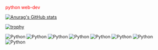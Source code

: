 
<t style="color:red;">python web-dev</t>

[![Anurag's GitHub stats](https://github-readme-stats.vercel.app/api?username=t3m14)](https://github.com/anuraghazra/github-readme-stats)

[![trophy](https://github-profile-trophy.vercel.app/?username=t3m14)](https://github.com/ryo-ma/github-profile-trophy)

![Python](https://img.shields.io/badge/-Python-000??style=for-the-badge&logo=Python)
![Python](https://img.shields.io/badge/-Django-000??style=for-the-badge&logo=django)
![Python](https://img.shields.io/badge/-Flask-000??style=for-the-badge&logo=flask)
![Python](https://img.shields.io/badge/-Celery-000??style=for-the-badge&logo=celery)
![Python](https://img.shields.io/badge/-Redis-000??style=for-the-badge&logo=redis)
![Python](https://img.shields.io/badge/-RabbitMQ-000??style=for-the-badge&logo=rabbitmq)
![Python](https://img.shields.io/badge/-Bots-000??style=for-the-badge&logo=telegram)
![Python](https://img.shields.io/badge/-Bots-000??style=for-the-badge&logo=vk)
